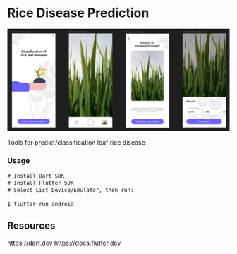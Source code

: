 # Rice Disease Prediction

<p align="center"><img src="https://github.com/inozura/rice-disease-prediction/blob/master/assets/demo/Screenshot-RDP-app.png"></p>

<p>Tools for predict/classification leaf rice disease</p>

### Usage

```
# Install Dart SDK
# Install Flutter SDK
# Select List Device/Emulator, then run:

$ flutter run android
```

## Resources

<https://dart.dev>
<https://docs.flutter.dev>